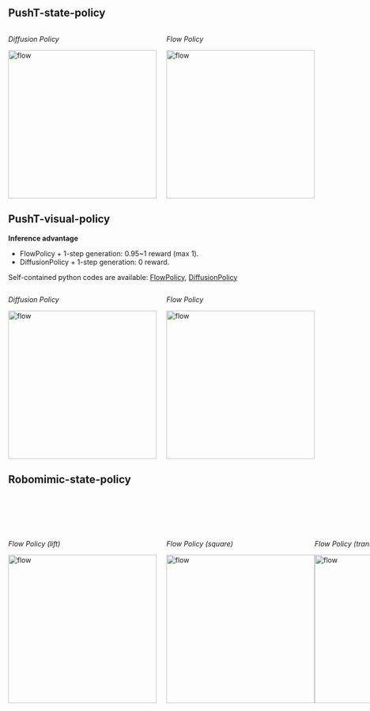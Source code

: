 ## PushT-state-policy
<div class="image-container" style="display: flex; align-items: center;"> 
  <div class="image-item" style="margin-right: 20px;"> 
    <p><em>Diffusion Policy</em></p> 
    <img src="https://github.com/chen-xu-tri/test/blob/main/simul_pusht_results/pusht_state_diffusion.gif" alt="flow" width="300"/> 
  </div> 
  <div class="image-item"> 
    <p><em>Flow Policy</em></p> 
    <img src="https://github.com/chen-xu-tri/test/blob/main/simul_pusht_results/pusht_state_flow.gif" alt="flow" width="300"/> 
  </div> 
</div>

## PushT-visual-policy
**Inference advantage**
- FlowPolicy + 1-step generation: 0.95~1 reward (max 1).
- DiffusionPolicy + 1-step generation: 0 reward.

Self-contained python codes are available: [FlowPolicy](https://github.com/chen-xu-tri/test/blob/main/simul_pusht_results/flow_policy_vision_pusht_demo.py), [DiffusionPolicy](https://github.com/chen-xu-tri/test/blob/main/simul_pusht_results/diffusion_policy_vision_pusht_demo.py)
<div class="image-container" style="display: flex; align-items: center;"> 
  <div class="image-item" style="margin-right: 20px;"> 
    <p><em>Diffusion Policy</em></p> 
    <img src="https://github.com/chen-xu-tri/test/blob/main/simul_pusht_results/pusht_visual_diffusion.gif" alt="flow" width="300"/> 
  </div> 
  <div class="image-item"> 
    <p><em>Flow Policy</em></p> 
    <img src="https://github.com/chen-xu-tri/test/blob/main/simul_pusht_results/pusht_visual_flow.gif" alt="flow" width="300"/> 
  </div> 
</div>

## Robomimic-state-policy
<div class="image-container" style="display: flex; align-items: center;"> 
  <div class="image-item" style="margin-right: 20px;"> 
    <p><em>Flow Policy (lift) </em></p> 
    <img src="https://github.com/chen-xu-tri/test/blob/main/simul_robomimic_results/lift_ph_state.gif" alt="flow" width="300"/> 
  </div> 
  <div class="image-item"> 
    <p><em>Flow Policy (square) </em></p> 
    <img src="https://github.com/chen-xu-tri/test/blob/main/simul_robomimic_results/square_ph_state.gif" alt="flow" width="300"/> 
  </div> 
  <div class="image-item"> 
    <p><em>Flow Policy (transport) </em></p> 
    <img src="https://github.com/chen-xu-tri/test/blob/main/simul_robomimic_results/transport_ph_state.gif" alt="flow" width="300"/>
</div>


## Robomimic-Square-visual-ph-policy
### Videos
<div class="image-container" style="display: flex; align-items: center;"> 
  <div class="image-item" style="margin-right: 20px;"> 
    <p><em>Diffusion Policy</em></p> 
    <img src="https://github.com/chen-xu-tri/test/blob/main/simul_robomimic_results/square_ph_visual_diffusion.gif" alt="flow" width="300"/> 
  </div> 
  <div class="image-item"> 
    <p><em>Flow Policy</em></p> 
    <img src="https://github.com/chen-xu-tri/test/blob/main/simul_robomimic_results/square_ph_visual_flow.gif" alt="flow" width="300"/> 
  </div> 
</div>

### Success rate vs. Inference NFE

Despite variations, both were able to reach **0.94** success rate when NFE = 100 (last point), as reported based on policy rollout during training.

<div class="image-container" style="display: flex; align-items: center;"> 
  <div class="image-item" style="margin-right: 20px;"> 
    <img src="https://github.com/chen-xu-tri/test/blob/main/simul_robomimic_results/rate_vs_steps_square_updated.png" alt="flow" width="500"/> 
  </div> 
</div>


## Robomimic-Transport-visual-ph-policy
### Videos
<div class="image-container" style="display: flex; align-items: center;"> 
  <div class="image-item" style="margin-right: 20px;"> 
    <p><em>Diffusion Policy</em></p> 
    <img src="https://github.com/chen-xu-tri/test/blob/main/simul_robomimic_results/transport_ph_visual_diffusion.gif" alt="flow" width="300"/> 
  </div> 
  <div class="image-item"> 
    <p><em>Flow Policy</em></p> 
    <img src="https://github.com/chen-xu-tri/test/blob/main/simul_robomimic_results/transport_ph_visual_flow.gif" alt="flow" width="300"/> 
  </div> 
</div>

### Success rate vs. Inference NFE

Despite variations, both were able to reach **0.94** success rate when NFE = 100 (last point), as reported based on policy rollout during training.

<div class="image-container" style="display: flex; align-items: center;"> 
  <div class="image-item" style="margin-right: 20px;"> 
    <img src="https://github.com/chen-xu-tri/test/blob/main/simul_robomimic_results/rate_vs_steps_transport_updated.png" alt="flow" width="500"/> 
  </div> 
</div>

## Robomimic-Tool hang-visual-ph--policy
### Videos
<div class="image-container" style="display: flex; align-items: center;"> 
  <div class="image-item" style="margin-right: 20px;"> 
    <p><em>Diffusion Policy</em></p> 
    <img src="https://github.com/chen-xu-tri/test/blob/main/simul_robomimic_results/tool_hang_ph_visual_diffusion.gif" alt="flow" width="300"/> 
  </div> 
  <div class="image-item"> 
    <p><em>Flow Policy</em></p> 
    <img src="https://github.com/chen-xu-tri/test/blob/main/simul_robomimic_results/tool_hang_ph_visual_flow.gif" alt="flow" width="300"/> 
  </div> 
</div>

### Success rate vs. Inference NFE

Despite variations, both were able to reach **0.92** success rate when NFE = 100 (last point), as reported based on policy rollout during training.

<div class="image-container" style="display: flex; align-items: center;"> 
  <div class="image-item" style="margin-right: 20px;"> 
    <img src="https://github.com/chen-xu-tri/test/blob/main/simul_robomimic_results/rate_vs_steps_tool_hang_updated.png" alt="flow" width="500"/> 
  </div> 
</div>